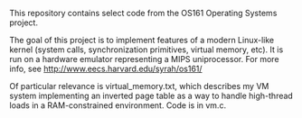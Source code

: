 This repository contains select code from the OS161 Operating Systems project. 

The goal of this project is to implement features of a modern Linux-like kernel
(system calls, synchronization primitives, virtual memory, etc). It is run on 
a hardware emulator representing a MIPS uniprocessor.
For more info, see http://www.eecs.harvard.edu/syrah/os161/ 

Of particular relevance is virtual_memory.txt, which describes my VM system 
implementing an inverted page table as a way to handle high-thread loads in a 
RAM-constrained environment. Code is in vm.c. 